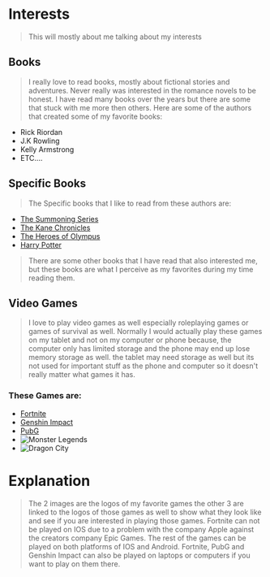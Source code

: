 # Interests
> This will mostly about me talking about my interests
## Books
> I really love to read books, mostly about fictional stories and adventures. Never really was interested in the romance novels to be honest. I have read many books over the years but there are some that stuck with me more then others.
> Here are some of the authors that created some of my favorite books:
* Rick Riordan
* J.K Rowling
* Kelly Armstrong
* ETC....

## Specific Books
> The Specific books that I like to read from these authors are:
* [The Summoning Series](https://www.kelleyarmstrong.com/book/the-summoning/)
* [The Kane Chronicles](https://rickriordan.com/series/kane-chronicles/)
* [The Heroes of Olympus](https://en.wikipedia.org/wiki/The_Heroes_of_Olympus)
* [Harry Potter](https://en.wikipedia.org/wiki/Harry_Potter)
> There are some other books that I have read that also interested me, but these books are what I perceive as my favorites during my time reading them.

## Video Games
> I love to play video games as well especially roleplaying games or games of survival as well.
> Normally I would actually play these games on my tablet and not on my computer or phone because, the computer only has limited storage and the phone may end up lose memory storage as well. 
> the tablet may need storage as well but its not used for important stuff as the phone and computer so it doesn't really matter what games it has.
### These Games are:
* [Fortnite](https://cdn1.epicgames.com/salesEvent/salesEvent/18BR_S18_Launcher_EGS_Blade_2560x1440_2560x1440-da6f6a137b90887357222b762c7675a1?h=270&resize=1&w=480)
* [Genshin Impact](https://cdn1.epicgames.com/salesEvent/salesEvent/EGS_GenshinImpact_miHoYoLimited_S1_2560x1440-91c6cd7312cc2647c3ebccca10f30399)
* [PubG](https://play-lh.googleusercontent.com/JRd05pyBH41qjgsJuWduRJpDeZG0Hnb0yjf2nWqO7VaGKL10-G5UIygxED-WNOc3pg)
* ![Monster Legends](https://play-lh.googleusercontent.com/e5YrwWQOcF-TGUF7rLKGoq4cd4o94W4JBPXrRTsvgnVCCl8RhAH8YDMZwDDkzbDgxBk)
* ![Dragon City](https://static.tvtropes.org/pmwiki/pub/images/dragon_city_logo.png)

# Explanation
> The 2 images are the logos of my favorite games the other 3 are linked to the logos of those games as well to show what they look like and see if you are interested in playing those games. Fortnite can not be played on IOS due to a problem with the company Apple against the creators company Epic Games. The rest of the games can be played on both platforms of IOS and Android. Fortnite, PubG and Genshin Impact can also be played on laptops or computers if you want to play on them there.
